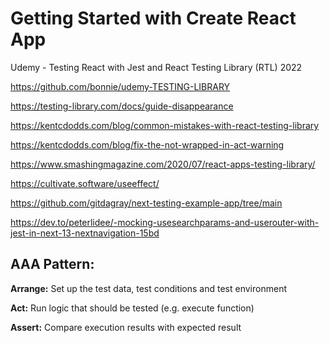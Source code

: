 # Getting Started with Create React App

Udemy - Testing React with Jest and React Testing Library (RTL) 2022

https://github.com/bonnie/udemy-TESTING-LIBRARY

https://testing-library.com/docs/guide-disappearance

https://kentcdodds.com/blog/common-mistakes-with-react-testing-library

https://kentcdodds.com/blog/fix-the-not-wrapped-in-act-warning

https://www.smashingmagazine.com/2020/07/react-apps-testing-library/

https://cultivate.software/useeffect/

https://github.com/gitdagray/next-testing-example-app/tree/main

https://dev.to/peterlidee/-mocking-usesearchparams-and-userouter-with-jest-in-next-13-nextnavigation-15bd

## AAA Pattern:
**Arrange:** Set up the test data, test conditions and test environment

**Act:** Run logic that should be tested (e.g. execute function)

**Assert:** Compare execution results with expected result


